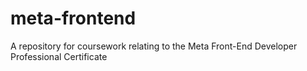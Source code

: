 # meta-frontend
A repository for coursework relating to the Meta Front-End Developer Professional Certificate

